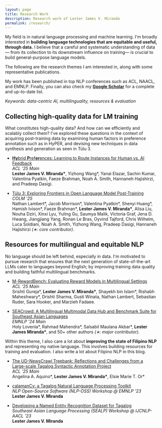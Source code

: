 ```yaml
---
layout: page
title: Research Work
description: Research work of Lester James V. Miranda
permalink: /research/
---
```


<!-- 【[🎓 Google Scholar](https://scholar.google.co.jp/citations?user=2RtnNKEAAAAJ&hl=en)】
【[📚 Semantic Scholar](https://www.semanticscholar.org/author/Lester-James-Validad-Miranda/13614871)】 -->

My field is in natural language processing and machine learning.
I'm broadly interested in **building language technologies that are equitable and useful, through data.**
I believe that a careful and systematic understanding of data&mdash; from its collection to its downstream influence on training&mdash; is crucial to build general-purpose language models.

The following are the research themes I am interested in, along with some representative publications.
<!-- I am eager to explore these themes individually or at their intersection. -->
My work has been published in top NLP conferences such as ACL, NAACL, and EMNLP.
Finally, you can also check my [**Google Scholar**](https://scholar.google.co.jp/citations?user=2RtnNKEAAAAJ&hl=en) for a complete and up-to-date list.

_Keywords: data-centric AI, multilinguality, resources & evaluation_

<!-- If you are interested in these types of work, then do not hesitate to [reach out](mailto:ljvmiranda@gmail.com).
I'm happy to discuss research and collaborate! -->

## Collecting high-quality data for LM training

What constitutes high-quality data? And how can we efficiently and scalably collect them?
I've explored these questions in the context of acquiring post-training data by examining human factors in preference annotation such as in HyPER, and devising new techniques in data synthesis and generation as seen in T&uuml;lu 3.

- [**Hy**brid **P**ref**er**ences: Learning to Route Instances for Human vs. AI Feedback](https://aclanthology.org/2025.acl-long.355/)
  <br>_ACL '25 Main_
  <br><b>Lester James V. Miranda\*</b>, Yizhong Wang\*, Yanai Elazar, Sachin Kumar, Valentina Pyatkin, Faeze Brahman, Noah A. Smith, Hannaneh Hajishirzi, and Pradeep Dasigi.
  <br>[<i class="fab fa-github research-icon"></i>](https://github.com/allenai/hybrid-preferences) [<i class="fas fa-database research-icon"></i>](https://huggingface.co/datasets/allenai/multipref) [<i class="fas fa-file-powerpoint research-icon"></i>](https://drive.google.com/file/d/1jyp_8TH2rAWofkoTEAEpT97hGwEvj5gS/view?usp=sharing) [<i class="fas fa-image research-icon"></i>](https://drive.google.com/file/d/1QWadXHVxHT9F09CqXnjWO1Zu1dLr4oek/view?usp=drive_link) [<i class="fas fa-play research-icon"></i>](https://youtu.be/6i8Pa5qqxAI?si=4i9-5tWcEbLpDwz9)

- [T&uuml;lu 3: Exploring Frontiers in Open Language Model Post-Training](https://arxiv.org/abs/2411.15124)
  <br>_COLM '25_
  <br>Nathan Lambert\*, Jacob Morrison\*, Valentina Pyatkin\*, Shenyi Huang\*, Hamish Ivison\*, Faeze Brahman\*, <b>Lester James V. Miranda\*</b>, Alisa Liu, Nouha Dziri, Xinxi Lyu, Yuling Gu, Saumya Malik, Victoria Graf, Jena D. Hwang, Jiangjiang Yang, Ronan Le Bras, Oyvind Tajford, Chris Wilhelm, Luca Soldiani, Noah A. Smith, Yizhong Wang, Pradeep Dasigi, Hannaneh Hajishirzi _(&lowast;: core contributor)_.
  <br>[<i class="fas fa-robot research-icon"></i>](https://huggingface.co/collections/allenai/tulu-3-models-673b8e0dc3512e30e7dc54f5) [<i class="fas fa-database research-icon"></i>](https://huggingface.co/collections/allenai/tulu-3-datasets-673b8df14442393f7213f372) [<i class="fas fa-globe research-icon"></i>](https://allenai.org/tulu)

## Resources for multilingual and equitable NLP

No language should be left behind, especially in data.
I'm motivated to pursue research that ensures that the next generation of state-of-the-art LLMs cater to languages beyond English; by improving training data quality and building faithful multilingual benchmarks.

- [M-RewardBench: Evaluating Reward Models in Multilingual Settings](https://aclanthology.org/2025.acl-long.3/)
  <br>_ACL '25 Main_
  <br>Srishti Gureja\*, <b>Lester James V. Miranda\*</b>, Shayekh bin Islam\*, Rishabh Maheshwary\*, Drishti Sharma, Gusti Winata, Nathan Lambert, Sebastian Ruder, Sara Hooker, and Marzieh Fadaee.
  <br>[<i class="fab fa-github research-icon"></i>](https://github.com/for-ai/aya_rm_multilingual) [<i class="fas fa-database research-icon"></i>](https://huggingface.co/collections/C4AI-Community/multilingual-rewardbench-66dcbf2bfc68bfbb93feebd7) [<i class="fas fa-file-powerpoint research-icon"></i>](https://drive.google.com/file/d/15bjZ7sVVPjtR02L0x1eIH5sfQfR_Y0P-/view?usp=drive_link) [<i class="fas fa-image research-icon"></i>](https://drive.google.com/file/d/1GTLRaH3w9-EEePPMbryiUQteEnFyx71V/view?usp=drive_link) [<i class="fas fa-play research-icon"></i>](https://youtu.be/pgXm9etIpH4?si=H71Kr-1z5fphow11)

- [SEACrowd: A Multilingual Multimodal Data Hub and Benchmark Suite for Southeast Asian Languages](https://aclanthology.org/2024.emnlp-main.296/)
  <br>_EMNLP '24 Main_
  <br>Holy Lovenia\*, Rahmad Mahendra\*, Salsabil Maulana Akbar\*, <b>Lester James Miranda\*</b>, and 50+ other authors _(&lowast;: major contributor)_.
  <br>[<i class="fab fa-github research-icon"></i>](https://github.com/SEACrowd/seacrowd-datahub) [<i class="fas fa-globe research-icon"></i>](https://seacrowd.github.io/seacrowd-catalogue)

Within this theme, I also care a lot about **improving the state of Filipino NLP** and representing my native language.
This involves building resources for training and evaluation.
I also write a lot about Filipino NLP in this blog.

- [The UD-NewsCrawl Treebank: Reflections and Challenges from a Large-scale Tagalog Syntactic Annotation Project](https://aclanthology.org/2025.acl-long.357/)
  <br>_ACL '25 Main_
  <br>Angelina A. Aquino\*, <b>Lester James V. Miranda\*</b>, Elsie Marie T. Or\*
  <br>[<i class="fas fa-database research-icon"></i>](https://huggingface.co/collections/UD-Filipino/universal-dependencies-for-tagalog-67573d625baa5036fd59b317) [<i class="fas fa-file-powerpoint research-icon"></i>]() [<i class="fas fa-image research-icon"></i>](https://drive.google.com/file/d/16ONq_xmRrUgvALirWEwX0BpZnn1OtqwH/view?usp=drive_link) [<i class="fas fa-play research-icon"></i>](https://youtu.be/W4cONaL_otI?si=DgfmF0_7zkOmI_ma)

<!-- - [Universal NER: A Gold-Standard Multilingual Named Entity Recognition Benchmark](https://aclanthology.org/2024.naacl-long.243/)
  <br>_NAACL '24 Main_
  <br>Stephen Mayhew, Terra Blevins, Shuheng Liu, Marek &Scaron;uppa, Hila Gonen, Joseph Marvin Imperial, B&ouml;rje F. Karlsson, Peiqin Lin, Nikola Ljube&scaron;ic&#769;, <b>LJ Miranda</b>, Barbara Plank, Arij Riabi, Yuval Pinter
  <br> [[Dataset](https://dataverse.harvard.edu/dataset.xhtml?persistentId=doi:10.7910/DVN/GQ8HDL)] [[Website](https://www.universalner.org/)] -->

- [calamanCy: a Tagalog Natural Language Processing Toolkit](https://aclanthology.org/2023.nlposs-1.1/)
  <br>_NLP Open-Source Software (NLP-OSS) Workshop @ EMNLP '23_
  <br> <b>Lester James V. Miranda</b>
  <br> [<i class="fab fa-github research-icon"></i>](https://github.com/ljvmiranda921/calamanCy) [<i class="fas fa-image research-icon"></i>](https://drive.google.com/file/d/1Q_-4Lf9ZL9ZCYS5aWPhRnCfHPhGwlBp6/view?usp=drive_link) [<i class="fas fa-play research-icon"></i>](https://youtu.be/2fbzs1KbFTQ?si=_vKEY11Z1Jzuaxeu)

- [Developing a Named Entity Recognition Dataset for Tagalog](https://aclanthology.org/2023.sealp-1.2/)
  <br>_Southeast Asian Language Processing (SEALP) Workshop @ IJCNLP-AACL '23_
  <br> <b>Lester James V. Miranda</b>
  <br> [<i class="fab fa-github research-icon"></i>](https://github.com/ljvmiranda921/calamanCy/tree/master/reports/aacl2023/benchmark) [<i class="fas fa-database research-icon"></i>](https://huggingface.co/datasets/ljvmiranda921/tlunified-ner) [<i class="fas fa-file-powerpoint research-icon"></i>](https://drive.google.com/file/d/1QVbW7Myou6U6cSqrlz5p_35Sl__008kG/view?usp=drive_link) [<i class="fas fa-play research-icon"></i>](https://www.youtube.com/watch?v=WAJ8IEIHuiM)
